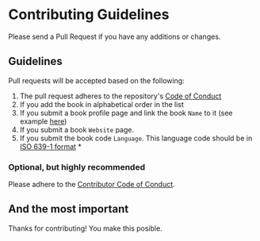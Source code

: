 # Contributing Guidelines

Please send a Pull Request if you have any additions or changes.

## Guidelines

Pull requests will be accepted based on the following:

1. The pull request adheres to the repository's [Code of Conduct](/CODE_OF_CONDUCT.md)
1. If you add the book in alphabetical order in the list
1. If you submit a book profile page and link the book `Name` to it (see example [here](book-profiles/example.md))
1. If you submit a book `Website` page.
1. If you submit the book code `Language`. This language code should be in [ISO 639-1 format](https://en.wikipedia.org/wiki/List_of_ISO_639-1_codes) \*

### Optional, but highly recommended

Please adhere to the [Contributor Code of Conduct](CodeOfConduct.md).

## And the most important

Thanks for contributing! You make this posible.
